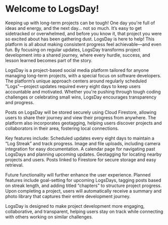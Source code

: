 # Welcome to LogsDay!

Keeping up with long-term projects can be tough! One day you're full of ideas and energy, and the next day… not so much. It’s easy to get sidetracked or overwhelmed, and before you know it, that project you were so excited about has been gathering dust. LogsDay is here to help! This platform is all about making consistent progress feel achievable—and even fun. By focusing on regular updates, LogsDay transforms project development into a shared journey, where every hurdle, success, and lesson learned becomes part of the story.

LogsDay is a project-based social media platform tailored for anyone managing long-term projects, with a special focus on software developers. The platform’s unique approach centers around regularly scheduled "Logs"—project updates required every eight days to keep users accountable and motivated. Whether you're pushing through tough coding challenges or celebrating small wins, LogsDay encourages transparency and progress.

Posts on LogsDay will be stored securely using Cloud Firestore, allowing users to share their journey and view their progress from anywhere. The platform also incorporates geotagging, helping users discover projects and collaborators in their area, fostering local connections.

Key features include:
Scheduled updates every eight days to maintain a “Log Streak” and track progress.
Image and file uploads, including camera integration for easy documentation.
A calendar page for navigating past LogsDays and planning upcoming updates.
Geotagging for locating nearby projects and users.
Posts linked to Firestore for secure storage and easy retrieval.

Future functionality will further enhance the user experience. Planned features include goal-setting for upcoming LogsDays, tagging posts based on streak length, and adding titled “chapters” to structure project progress. Upon completing a project, users will automatically receive a summary and photo library that captures their entire development journey.

LogsDay is designed to make project development more engaging, collaborative, and transparent, helping users stay on track while connecting with others working on similar challenges.
